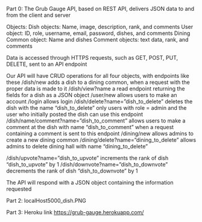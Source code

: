 Part 0:
The Grub Gauge API, based on REST API, delivers JSON data to and from the client and server

Objects:
Dish objects: Name, image, description, rank, and comments
User object: ID, role, username, email, password, dishes, and comments
Dining Common object: Name and dishes
Comment objects: text data, rank, and comments

Data is accessed through HTTPS requests, such as GET, POST, PUT, DELETE, sent to an API endpoint

Our API will have CRUD operations for all four objects, with endpoints like these
/dish/new adds a dish to a dining common, when a request with the proper data is made to it
/dish/view?name a read endpoint returning the fields for a dish as a JSON object
/user/new allows users to make an account
/login allows login
/dish/delete?name=”dish_to_delete” deletes the dish with the name “dish_to_delete” only users with role = admin and the user who initially posted the dish can use this endpoint
/dish/name/comment?name=”dish_to_comment” allows users to make a comment at the dish with name “dish_to_comment” when a request containing a comment is sent to this endpoint
/dining/new allows admins to create a new dining common 
/dining/delete?name=”dining_to_delete” allows admins to delete dining hall with name “dining_to_delete”
<!-- Not sure if this is how upvoting/downvoting should be done -->
/dish/upvote?name=”dish_to_upvote” increments the rank of dish “dish_to_upvote” by 1
/dish/downvote?name=”dish_to_downvote” decrements the rank of dish “dish_to_downvote” by 1


The API will respond with a JSON object containing the information requested


Part 2:
localHost5000_dish.PNG



Part 3:
Heroku link
https://grub-gauge.herokuapp.com/